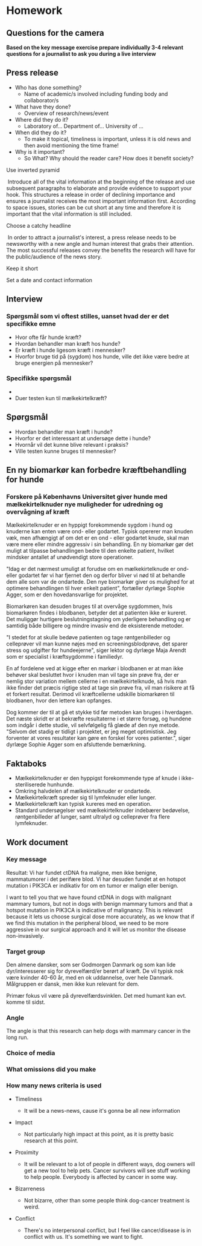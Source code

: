 # Homework

## Questions for the camera

**Based on the key message exercise prepare individually 3-4 relevant questions for a journalist to ask you during a live interview**



## Press release

* Who has done something?
  * Name of academic/s involved including funding body and collaborator/s
* What have they done?
  * Overview of research/news/event
* Where did they do it?
  * Laboratory of… Department of… University of ...	
* When did they do it?
  * To make it topical, timeliness is important, unless it is old news and then avoid mentioning the time frame!
* Why is it important?
  * So What? Why should the reader care? How does it benefit society?

Use inverted pyramid

​	Introduce all of the vital information at the beginning of the release and use subsequent paragraphs to elaborate and provide evidence to support your hook. This structures a release in order of declining importance and ensures a journalist receives the most important information first. According to space issues, stories can be cut short at any time and therefore it is important that the vital information is still included.

Choose a catchy headline

​	In order to attract a journalist's interest, a press release needs to be newsworthy with a new angle and human interest that grabs their attention. The most successful releases convey the benefits the research will have for the public/audience of the news story.

Keep it short

Set a date and contact information

## Interview

### Spørgsmål som vi oftest stilles, uanset hvad der er det specifikke emne

* Hvor ofte får hunde kræft?
* Hvordan behandler man kræft hos hunde?
* Er kræft i hunde ligesom kræft i mennesker?
* Hvorfor bruge tid på (sygdom) hos hunde, ville det ikke være bedre at bruge energien på mennesker?

### Specifikke spørgsmål

* 
* Duer testen kun til mælkekirtelkræft?

## Spørgsmål

* Hvordan behandler man kræft i hunde?
* Hvorfor er det interessant at undersøge dette i hunde?
* Hvornår vil det kunne blive relevant i praksis?
* Ville testen kunne bruges til mennesker?

## En ny biomarkør kan forbedre kræftbehandling for hunde

###  Forskere på Københavns Universitet giver hunde med mælkekirtelknuder nye muligheder for udredning og overvågning af kræft

Mælkekirtelknuder er en hyppigt forekommende sygdom i hund og knuderne kan enten være ond- eller godartet. Typisk opererer man knuden væk, men afhængigt af om det er en ond - eller godartet knude, skal man være mere eller mindre aggressiv i sin behandling. En ny biomarkør gør det muligt at tilpasse behandlingen bedre til den enkelte patient, hvilket mindsker antallet af unødvendigt store operationer.

"Idag er det nærmest umuligt at forudse om en mælkekirtelknude er ond- eller godartet før vi har fjernet den og derfor bliver vi nød til at behandle dem alle som var de ondartede. Den nye biomarkør giver os mulighed for at optimere behandlingen til hver enkelt patient", fortæller dyrlæge Sophie Agger, som er den hovedansvarlige for projektet. 

Biomarkøren kan desuden bruges til at overvåge sygdommen, hvis biomarkøren findes i blodbanen, betyder det at patienten ikke er kureret. Det muliggør hurtigere beslutningstagning om yderligere behandling og er samtidig både billigere og mindre invasiv end de eksisterende metoder.

"I stedet for at skulle bedøve patienten og tage røntgenbilleder og celleprøver vil man kunne nøjes med en screeningsblodprøve, det sparer stress og udgifter for hundeejerne", siger lektor og dyrlæge Maja Arendt som er specialist i kræftsygdomme i familiedyr. 

En af fordelene ved at kigge efter en markør i blodbanen er at man ikke behøver skal besluttet hvor i knuden man vil tage sin prøve fra, der er nemlig stor variation mellem cellerne i en mælkekirtelknude, så hvis man ikke finder det præcis rigtige sted at tage sin prøve fra, vil man risikere at få et forkert resultat. Derimod vil kræftcellerne udskille biomarkøren til blodbanen, hvor den lettere kan opfanges. 

Dog kommer der til at gå et stykke tid før metoden kan bruges i hverdagen. Det næste skridt er at bekræfte resultaterne i et større forsøg, og hundene som indgår i dette studie, vil selvfølgelig få glæde af den nye metode. "Selvom det stadig er tidligt i projektet, er jeg meget optimistisk. Jeg forventer at vores resultater kan gøre en forskel for vores patienter.", siger dyrlæge Sophie Agger som en afsluttende bemærkning. 

## Faktaboks

* Mælkekirtelknuder er den hyppigst forekommende type af knude i ikke-steriliserede hunhunde.
* Omkring halvdelen af mælkekirtelknuder er ondartede.
* Mælkekirtelkræft spreder sig til lymfeknuder eller lunger.
* Mælkekirtelkræft kan typisk kureres med en operation. 
* Standard undersøgelser ved mælkekirtelknuder indebærer bedøvelse, røntgenbilleder af lunger, samt ultralyd og celleprøver fra flere lymfeknuder.



## Work document

### Key message

Resultat: Vi har fundet ctDNA fra maligne, men ikke benigne, mammatumorer i det perifære blod. Vi har desuden fundet at en hotspot mutation i PIK3CA er indikativ for om en tumor er malign eller benign.

I want to tell you that we have found ctDNA in dogs with malignant mammary tumors, but not in dogs with benign mammary tumors and that a hotspot mutation in PIK3CA is indicative of malignancy. This is relevant because it lets us choose surgical dose more accurately, as we know that if we find this mutation in the peripheral blood, we need to be more aggressive in our surgical approach and it will let us monitor the disease non-invasively. 

### Target group

Den almene dansker, som ser Godmorgen Danmark og som kan lide dyr/interesserer sig for dyrevelfærd/er berørt af kræft. De vil typisk nok være kvinder 40-60 år, med en ok uddannelse, over hele Danmark. Målgruppen er dansk, men ikke kun relevant for dem.

Primær fokus vil være på dyrevelfærdsvinklen. Det med humant kan evt. komme til sidst. 

### Angle

The angle is that this research can help dogs with mammary cancer in the long run. 

### Choice of media

### What omissions did you make



### How many news criteria is used

* Timeliness
  * It will be a news-news, cause it's gonna be all new information

* Impact
  * Not particularly high impact at this point, as it is pretty basic research at this point. 

* Proximity
  * It will be relevant to a lot of people in different ways, dog owners will get a new tool to help pets. Cancer survivors will see stuff working to help people. Everybody is affected by cancer in some way.
* Bizarreness
  * Not bizarre, other than some people think dog-cancer treatment is weird. 
* Conflict
  * There's no interpersonal conflict, but I feel like cancer/disease is in conflict with us. It's something we want to fight. 





